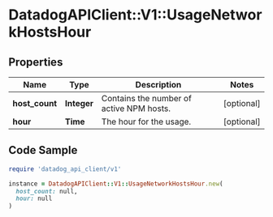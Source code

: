 # DatadogAPIClient::V1::UsageNetworkHostsHour

## Properties

| Name | Type | Description | Notes |
| ---- | ---- | ----------- | ----- |
| **host_count** | **Integer** | Contains the number of active NPM hosts. | [optional] |
| **hour** | **Time** | The hour for the usage. | [optional] |

## Code Sample

```ruby
require 'datadog_api_client/v1'

instance = DatadogAPIClient::V1::UsageNetworkHostsHour.new(
  host_count: null,
  hour: null
)
```

